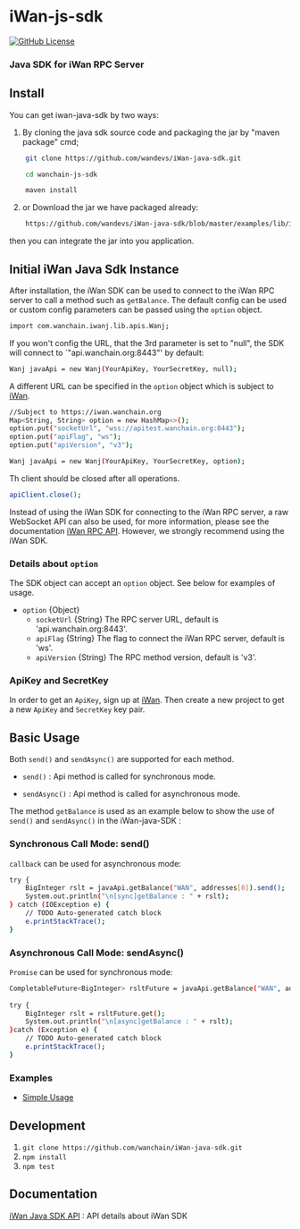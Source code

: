 # iWan-js-sdk

[![GitHub License][license]][license-url]

### Java SDK for iWan RPC Server

## Install
You can get iwan-java-sdk by two ways:
1) By cloning the java sdk source code and packaging the jar by "maven package" cmd;
```bash
	git clone https://github.com/wandevs/iWan-java-sdk.git

	cd wanchain-js-sdk

	maven install
```

2) or Download the jar we have packaged already:
```bash
	https://github.com/wandevs/iWan-java-sdk/blob/master/examples/lib/iwanj-0.5.0.jar
```

then you can integrate the jar into you application. 

## Initial iWan Java Sdk Instance
After installation, the iWan SDK can be used to connect to the iWan RPC server to call a method such as `getBalance`. The default config can be used or custom config parameters can be passed using the `option` object.
```bash
import com.wanchain.iwanj.lib.apis.Wanj;
```
If you won't config the URL, that the 3rd parameter is set to "null", the SDK will connect to `"api.wanchain.org:8443"' by default:
```bash
Wanj javaApi = new Wanj(YourApiKey, YourSecretKey, null);
```

A different URL can be specified in the `option` object which is subject to [iWan](https://iwan.wanchain.org).

```bash
//Subject to https://iwan.wanchain.org
Map<String, String> option = new HashMap<>();
option.put("socketUrl", "wss://apitest.wanchain.org:8443");
option.put("apiFlag", "ws");
option.put("apiVersion", "v3");

Wanj javaApi = new Wanj(YourApiKey, YourSecretKey, option);
```
Th client should be closed after all operations.
```bash
apiClient.close();
```
Instead of using the iWan SDK for connecting to the iWan RPC server, a raw WebSocket API can also be used, for more information, please see the documentation [iWan RPC API](https://iwan.wanchain.org/static/apidoc/docs.html). However, we strongly recommend using the iWan SDK.

### Details about `option`
The SDK object can accept an `option` object. See below for examples of usage.

- `option` {Object}
  - `socketUrl` {String}  The RPC server URL, default is 'api.wanchain.org:8443'.
  - `apiFlag` {String} The flag to connect the iWan RPC server, default is 'ws'.
  - `apiVersion` {String} The RPC method version, default is 'v3'.

### ApiKey and SecretKey
In order to get an `ApiKey`, sign up at [iWan](https://iwan.wanchain.org). Then create a new project to get a new `ApiKey` and `SecretKey` key pair.

## Basic Usage
Both `send()` and `sendAsync()` are supported for each method. 

- `send()` : Api method is called for synchronous mode. 

- `sendAsync()` : Api method is called for asynchronous mode.

The method `getBalance` is used as an example below to show the use of `send()` and `sendAsync()` in the iWan-java-SDK :

### Synchronous Call Mode: send()
`callback` can be used for asynchronous mode:

```bash
try {
	BigInteger rslt = javaApi.getBalance("WAN", addresses[0]).send();	
	System.out.println("\n[sync]getBalance : " + rslt);
} catch (IOException e) {
	// TODO Auto-generated catch block
	e.printStackTrace();
}
```

### Asynchronous Call Mode: sendAsync()
`Promise` can be used for synchronous mode:

```bash
CompletableFuture<BigInteger> rsltFuture = javaApi.getBalance("WAN", addresses[0]).sendAsync();	
	
try {			
	BigInteger rslt = rsltFuture.get();	
	System.out.println("\n[async]getBalance : " + rslt);
}catch (Exception e) {
	// TODO Auto-generated catch block
	e.printStackTrace();
}	
```

### Examples

- [Simple Usage](examples/simple.js)

## Development
1. `git clone https://github.com/wanchain/iWan-java-sdk.git`
2. `npm install`
3. `npm test`

## Documentation

[iWan Java SDK API](https://wanchain.github.io/iWan-java-sdk/) : API details about iWan SDK

[license]: https://img.shields.io/badge/license-GNUGPL3-blue.svg
[license-url]:https://github.com/wanchain/iWan-js-sdk/blob/master/LICENSE
